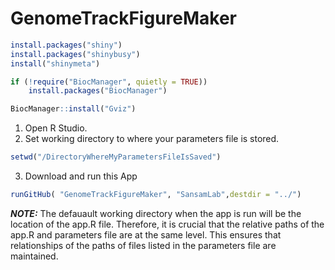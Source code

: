 # GenomeTrackFigureMaker

```r
install.packages("shiny")
install.packages("shinybusy")
install("shinymeta")

if (!require("BiocManager", quietly = TRUE))
    install.packages("BiocManager")

BiocManager::install("Gviz")
```


1.  Open R Studio.
2.  Set working directory to where your parameters file is stored.
```r
setwd("/DirectoryWhereMyParametersFileIsSaved")
```
3.  Download and run this App
```r
runGitHub( "GenomeTrackFigureMaker", "SansamLab",destdir = "../")
```
**_NOTE:_**  The defauault working directory when the app is run will be the location of the app.R file. Therefore, it is crucial that the relative paths of the app.R and parameters file are at the same level. This ensures that relationships of the paths of files listed in the parameters file are maintained.
